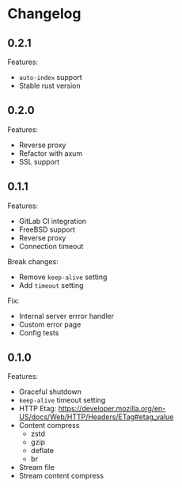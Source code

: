 # Changelog

## 0.2.1

Features:

- `auto-index` support
- Stable rust version

## 0.2.0

Features:

- Reverse proxy
- Refactor with axum
- SSL support

## 0.1.1

Features:

- GitLab CI integration
- FreeBSD support
- Reverse proxy
- Connection timeout

Break changes:

- Remove `keep-alive` setting
- Add `timeout` setting

Fix:

- Internal server errror handler
- Custom error page
- Config tests

## 0.1.0

Features:

- Graceful shutdown
- `keep-alive` timeout setting
- HTTP Etag: <https://developer.mozilla.org/en-US/docs/Web/HTTP/Headers/ETag#etag_value>
- Content compress
  - zstd
  - gzip
  - deflate
  - br
- Stream file
- Stream content compress
